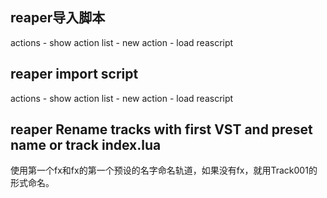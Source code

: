 ## reaper导入脚本

actions - show action list - new action - load reascript

## reaper import script

actions - show action list - new action - load reascript

## reaper Rename tracks with first VST and preset name or track index.lua

使用第一个fx和fx的第一个预设的名字命名轨道，如果没有fx，就用Track001的形式命名。